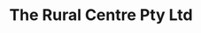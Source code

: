 ---
title: "The Rural Centre Pty Ltd"
url: /orange/the-rural-centre-pty-ltd/
shop: Landwirtschaftlich
---